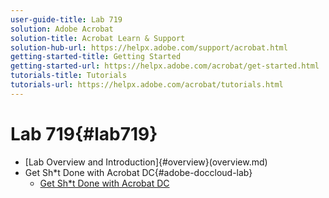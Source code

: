 ```yaml
---
user-guide-title: Lab 719
solution: Adobe Acrobat
solution-title: Acrobat Learn & Support
solution-hub-url: https://helpx.adobe.com/support/acrobat.html
getting-started-title: Getting Started
getting-started-url: https://helpx.adobe.com/acrobat/get-started.html
tutorials-title: Tutorials
tutorials-url: https://helpx.adobe.com/acrobat/tutorials.html
---
```


# Lab 719{#lab719}

+ [Lab Overview and Introduction]{#overview}(overview.md)
+ Get Sh*t Done with Acrobat DC{#adobe-doccloud-lab}
  + [Get Sh*t Done with Acrobat DC](gsd.md)


